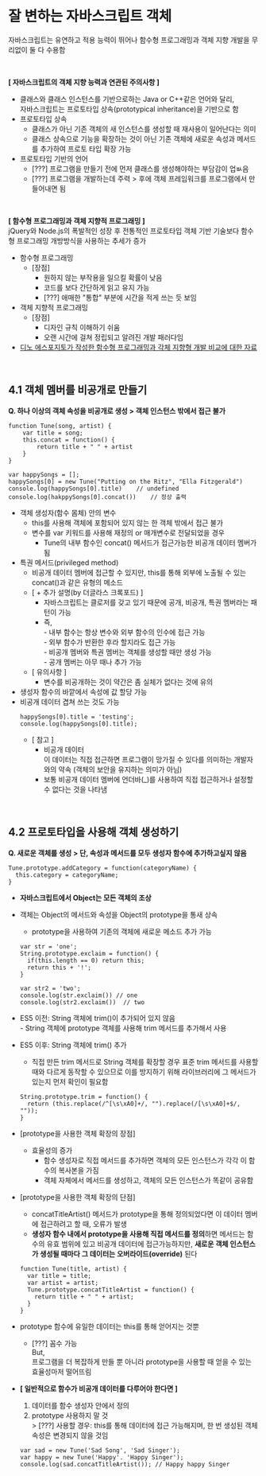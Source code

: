 # 잘 변하는 자바스크립트 객체
자바스크립트는 유연하고 적용 능력이 뛰어나 함수형 프로그래밍과 객체 지향 개발을 무리없이 둘 다 수용함

<br>

**[ 자바스크립트의 객체 지향 능력과 연관된 주의사항 ]**
* 클래스와 클래스 인스턴스를 기반으로하는 Java or C++같은 언어와 달리,<br>
  자바스크립트는 프로토타입 상속(prototypical inheritance)을 기반으로 함
* 프로토타입 상속<br>
  * 클래스가 아닌 기존 객체의 새 인스턴스를 생성할 때 재사용이 일어난다는 의미
  * 클래스 상속으로 기능을 확장하는 것이 아닌 기존 객체에 새로운 속성과 메서드를 추가하여 프로토 타입 확장 가능
* 프로토타입 기반의 언어
  * [???] 프로그램을 만들기 전에 먼저 클래스를 생성해야하는 부담감이 업ㅄ음
  * [???] 프로그램을 개발하는데 주력 > 후에 객체 프레임워크를 프로그램에서 만들어내면 됨

<br>

**[ 함수형 프로그래밍과 객체 지향적 프로그래밍 ]**<br>
jQuery와 Node.js의 폭발적인 성장 후 전통적인 프로토타입 객체 기반 기술보다 함수형 프로그래밍 개방방식을 사용하는 추세가 증가
* 함수형 프로그래밍
  * [장점]
    * 원하지 않는 부작용을 일으킬 확률이 낮음
    * 코드를 보다 간단하게 읽고 유지 가능
    * [???] 애매한 "통합" 부분에 시간을 적게 쓰는 듯 보임
* 객체 지향적 프로그래밍
  * [장점]
    * 디자인 규칙 이해하기 쉬움
    * 오랜 시간에 걸쳐 정립되고 알려진 개발 패러다임
* [디노 에스포지토가 작성한 함수형 프로그래밍과 각체 지향형 개발 비교에 대한 자료](https://docs.microsoft.com/en-us/previous-versions/msdn10/gg476048(v=msdn.10))

<br>

## 4.1 객체 멤버를 비공개로 만들기
**Q. 하나 이상의 객체 속성을 비공개로 생성 > 객체 인스턴스 밖에서 접근 불가**
```
function Tune(song, artist) {
    var title = song;
    this.concat = function() {
        return title + " " + artist
    }
}

var happySongs = [];
happySongs[0] = new Tune("Putting on the Ritz", "Ella Fitzgerald")
console.log(happySongs[0].title)    // undefined
console.log(hakppySongs[0].concat())    // 정상 출력
```
* 객체 생성자(함수 몸체) 안의 변수
  * this를 사용해 객체에 포함되어 있지 않는 한 객체 밖에서 접근 불가
  * 변수를 var 키워드를 사용해 재정의 or 매개변수로 전달되었을 경우
    * Tune의 내부 함수인 concat() 메서드가 접근가능한 비공개 데이터 멤버가 됨
* 특권 메서드(privileged method)
  * 비공개 데이터 멤버에 접근할 수 있지만, this를 통해 외부에 노출될 수 있는 concat()과 같은 유형의 메소드
  * [ + 추가 설명(by 더글라스 크록포드) ]
    * 자바스크립트는 클로저를 갖고 있기 때문에 공개, 비공개, 특권 멤버라는 패턴이 가능
    * 즉, <br>
      \- 내부 함수는 항상 변수와 외부 함수의 인수에 접근 가능<br>
      \- 외부 함수가 반환한 후라 할지라도 접근 가능<br>
      \- 비공개 멤버와 특권 멤버는 객체를 생성할 때만 생성 가능<br>
      \- 공개 멤버는 아무 때나 추가 가능
  * [ 유의사항 ]
    * 변수를 비공개하는 것이 약간은 좀 실체가 없다는 것에 유의
* 생성자 함수의 바깥에서 속성에 값 할당 가능
* 비공개 데이터 겹쳐 쓰는 것도 가능
  ```
  happySongs[0].title = 'testing';
  console.log(happySongs[0].title);
  ```
  * [ 참고 ]
    * 비공개 데이터<br>
      이 데이터는 직접 접근하면 프로그램이 망가질 수 있다를 의미하는 개발자와의 약속 (객체의 보안을 유지하는 의미가 아님)
    * 보통 비공개 데이터 멤버에 언더바(_)를 사용하여 직접 접근하거나 설정할 수 없다는 것을 나타냄

<br>

## 4.2 프로토타입을 사용해 객체 생성하기
**Q. 새로운 객체를 생성 > 단, 속성과 메서드를 모두 생성자 함수에 추가하고싶지 않음**
```
Tune.prototype.addCategory = function(categoryName) {
  this.category = categoryName;
}
```
* **자바스크립트에서 Object는 모든 객체의 조상**
* 객체는 Object의 메서드와 속성을 Object의 prototype을 통새 상속
  * prototype을 사용하여 기존의 객체에 새로운 메소드 추가 가능
   ```
   var str = 'one';
   String.prototype.exclaim = function() {
     if(this.length == 0) return this;
     return this + '!';
   }

   var str2 = 'two';
   console.log(str.exclaim()) // one
   console.log(str2.exclaim())  // two
   ```
* ES5 이전: String 객체에 trim()이 추가되어 있지 않음<br>
  \- String 객체에 prototype 객체를 사용해 trim 메서드를 추가해서 사용
* ES5 이후: String 객체에 trim() 추가
  * 직접 만든 trim 메서드로 String 객체를 확장할 경우 표준 trim 메서드를 사용할 때와 다르게 동작할 수 있으므로 이를 방지하기 위해 라이브러리에 그 메서드가 있는지 먼저 확인이 필요함
  ```
  String.prototype.trim = function() {
    return (this.replace(/^[\s\xA0]+/, "").replace(/[\s\xA0]+$/, ""));
  }
  ```
* [prototype을 사용한 객체 확장의 장점]
  * 효율성의 증가
    * 함수 생성자로 직접 메서드를 추가하면 객체의 모든 인스턴스가 각각 이 함수의 복사본을 가짐
    * 객체 자체에서 메서드를 생성하고, 객체의 모든 인스턴스가 똑같이 공유함
* [prototype을 사용한 객체 확장의 단점]
  * concatTitleArtist() 메서드가 prototype을 통해 정의되었다면 이 데이터 멤버에 접근하려고 할 때, 오류가 발생
  * **생성자 함수 내에서 prototype을 사용해 직접 메서드를 정의**하면 메서드는 함수의 유효 범위에 있고 비공개 데이터에 접근가능하지만, **새로운 객체 인스턴스가 생성될 때마다 그 데이터는 오버라이드(override)** 된다
  ```
  function Tune(title, artist) {
    var title = title;
    var artist = artist;
    Tune.prototype.concatTitleArtist = function() {
      return title + " " + artist;
    }
  }
  ```
* prototype 함수에 유일한 데이터는 this를 통해 얻어지는 것뿐
  * [???] 꼼수 가능<br>
    But,<br>
    프로그램을 더 복잡하게 만들 뿐 아니라 prototype을 사용할 때 얻을 수 있는 효율성마저 떨어뜨림
* **[ 일반적으로 함수가 비공개 데이터를 다루어야 한다면 ]**
  1. 데이터를 함수 생성자 안에서 정의
  2. prototype 사용하지 말 것<br>
    \> [???] 사용할 경우: this를 통해 데이터에 접근 가능해지며, 한 번 생성된 객체 속성은 변경되지 않을 것임

  ```
  var sad = new Tune('Sad Song', 'Sad Singer');
  var happy = new Tune('Happy'. 'Happy Singer');
  console.log(sad.concatTitleArtist()); // Happy happy Singer
  ```
